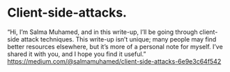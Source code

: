 # Client-side-attacks.
“Hi, I’m Salma Muhamed, and in this write-up, I’ll be going through client-side attack techniques. This write-up isn’t unique; many people may find better resources elsewhere, but it’s more of a personal note for myself. I’ve shared it with you, and I hope you find it useful.”
https://medium.com/@salmamuhamed/client-side-attacks-6e9e3c64f542

